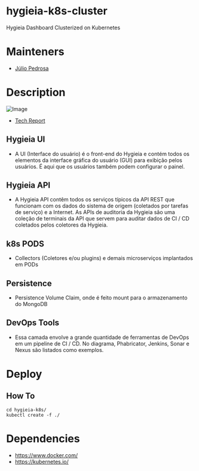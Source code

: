 # hygieia-k8s-cluster
  Hygieia Dashboard Clusterized on Kubernetes

# Mainteners
 - [Júlio Pedrosa](https://github.com/japm94)

# Description
 ![Image](https://github.com/japm94/hygieia-k8s-cluster/blob/master/images/Screen%20Shot%202018-07-11%20at%2016.22.41.png)
 - [Tech Report](https://github.com/ahlp/catalog-service/blob/master/doc/Tech_Report.pdf)
## Hygieia UI
 - A UI (Interface do usuário) é o front-end do Hygieia e contém todos os elementos da interface gráfica do usuário (GUI) para exibição pelos usuários. É aqui que os usuários também podem configurar o painel.
## Hygieia API
 - A Hygieia API contêm todos os serviços típicos da API REST que funcionam com os dados do sistema de origem (coletados por tarefas de serviço) e a Internet. As APIs de auditoria da Hygieia são uma coleção de terminais da API que servem para auditar dados de CI / CD coletados pelos coletores da Hygieia. 
## k8s PODS
 - Collectors (Coletores e/ou plugins) e demais microserviços implantados em PODs
## Persistence
 - Persistence Volume Claim, onde é feito mount para o armazenamento do MongoDB
## DevOps Tools
 - Essa camada envolve a grande quantidade de ferramentas de DevOps em um pipeline de CI / CD. No diagrama, Phabricator, Jenkins, Sonar e Nexus são listados como exemplos.
 
# Deploy

## How To
    
    cd hygieia-k8s/
    kubectl create -f ./

# Dependencies
 - https://www.docker.com/
 - https://kubernetes.io/
